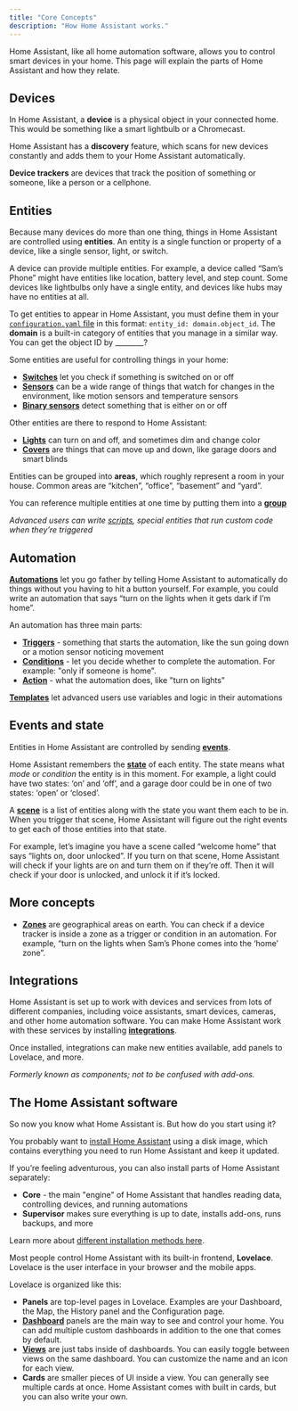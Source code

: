 ```yaml
---
title: "Core Concepts"
description: "How Home Assistant works."
---
```


Home Assistant, like all home automation software, allows you to control smart devices in your home. This page will explain the parts of Home Assistant and how they relate.

## Devices

In Home Assistant, a **device** is a physical object in your connected home. This would be something like a smart lightbulb or a Chromecast.

Home Assistant has a **discovery** feature, which scans for new devices constantly and adds them to your Home Assistant automatically.

**Device trackers** are devices that track the position of something or someone, like a person or a cellphone.

## Entities

Because many devices do more than one thing, things in Home Assistant are controlled using **entities**. An entity is a single function or property of a device, like a single sensor, light, or switch.

A device can provide multiple entities. For example, a device called “Sam’s Phone” might have entities like location, battery level, and step count. Some devices like lightbulbs only have a single entity, and devices like hubs may have no entities at all.

To get entities to appear in Home Assistant, you must define them in your [`configuration.yaml` file](/docs/configuration) in this format: `entity_id: domain.object_id`. The **domain** is a built-in category of entities that you manage in a similar way. You can get the object ID by ________?

Some entities are useful for controlling things in your home:

- **[Switches](/integrations/switch)** let you check if something is switched on or off
- **[Sensors](/integrations/sensor)** can be a wide range of things that watch for changes in the environment, like motion sensors and temperature sensors
- **[Binary sensors](/integrations/device_tracker)** detect something that is either on or off

Other entities are there to respond to Home Assistant:

- **[Lights](/integrations/light)** can turn on and off, and sometimes dim and change color
- **[Covers](/integrations/cover)** are things that can move up and down, like garage doors and smart blinds

Entities can be grouped into **areas**, which roughly represent a room in your house. Common areas are “kitchen”, “office”, “basement” and “yard”.

You can reference multiple entities at one time by putting them into a **[group](/integrations/group)**

_Advanced users can write [scripts](/docs/scripts), special entities that run custom code when they’re triggered_

## Automation

**[Automations](/docs/automation)** let you go father by telling Home Assistant to automatically do things without you having to hit a button yourself. For example, you could write an automation that says “turn on the lights when it gets dark if I’m home”.

An automation has three main parts:

- **[Triggers](/docs/automation/trigger)** - something that starts the automation, like the sun going down or a motion sensor noticing movement
- **[Conditions](/docs/automation/condition)** - let you decide whether to complete the automation. For example: "only if someone is home".
- **[Action](/docs/automation/action)** - what the automation does, like "turn on lights"

**[Templates](/docs/automation/templating)** let advanced users use variables and logic in their automations

## Events and state

Entities in Home Assistant are controlled by sending **[events](/docs/configuration/events)**.

Home Assistant remembers the **[state](/docs/configuration/state_object)** of each entity. The state means what *mode* or *condition* the entity is in this moment. For example, a light could have two states: ‘on’ and ‘off’, and a garage door could be in one of two states: ‘open’ or ‘closed’.

A **[scene](/docs/scene)** is a list of entities along with the state you want them each to be in. When you trigger that scene, Home Assistant will figure out the right events to get each of those entities into that state.

For example, let’s imagine you have a scene called “welcome home” that says “lights on, door unlocked”. If you turn on that scene, Home Assistant will check if your lights are on and turn them on if they’re off. Then it will check if your door is unlocked, and unlock it if it’s locked.

## More concepts

- **[Zones](/integrations/zone)** are geographical areas on earth. You can check if a device tracker is inside a zone as a trigger or condition in an automation. For example, “turn on the lights when Sam’s Phone comes into the ‘home’ zone”.

## Integrations

Home Assistant is set up to work with devices and services from lots of different companies, including voice assistants, smart devices, cameras, and other home automation software. You can make Home Assistant work with these services by installing **[integrations](/integrations)**.

Once installed, integrations can make new entities available, add panels to Lovelace, and more.

_Formerly known as components; not to be confused with add-ons._

## The Home Assistant software

So now you know what Home Assistant is. But how do you start using it?

You probably want to [install Home Assistant](/getting-started/) using a disk image, which contains everything you need to run Home Assistant and keep it updated.

If you’re feeling adventurous, you can also install parts of Home Assistant separately:

- **Core** - the main "engine" of Home Assistant that handles reading data, controlling devices, and running automations
- **Supervisor** makes sure everything is up to date, installs add-ons, runs backups, and more

Learn more about [different installation methods here](https://community.home-assistant.io/t/home-assistant-installation-methods/207703).

Most people control Home Assistant with its built-in frontend, **Lovelace**. Lovelace is the user interface in your browser and the mobile apps.

Lovelace is organized like this:

- **Panels** are top-level pages in Lovelace. Examples are your Dashboard, the Map, the History panel and the Configuration page.
- **[Dashboard](/lovelace/dashboards-and-views)** panels are the main way to see and control your home. You can add multiple custom dashboards in addition to the one that comes by default.
- **[Views](/lovelace/dashboards-and-views)** are just tabs inside of dashboards. You can easily toggle between views on the same dashboard. You can customize the name and an icon for each view.
- **Cards** are smaller pieces of UI inside a view. You can generally see multiple cards at once. Home Assistant comes with built in cards, but you can also write your own.
